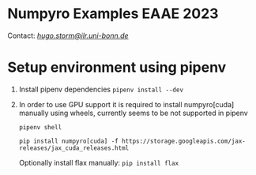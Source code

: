 
# Numpyro Examples EAAE 2023
Contact: *hugo.storm@ilr.uni-bonn.de*




# Setup environment using pipenv

1) Install pipenv dependencies ```pipenv install --dev```

2) In order to use GPU support it is required to install numpyro[cuda] manually using wheels, currently seems to be not supported in pipenv

    ```
    pipenv shell

    pip install numpyro[cuda] -f https://storage.googleapis.com/jax-releases/jax_cuda_releases.html
    ```
    
    Optionally install flax manually:
    ```pip install flax```